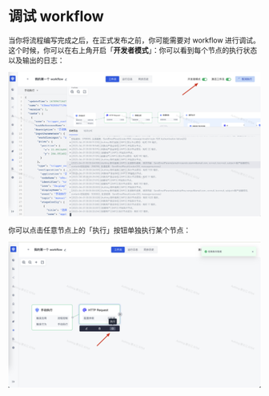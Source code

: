 # 调试 workflow

当你将流程编写完成之后，在正式发布之前，你可能需要对 workflow 进行调试。这个时候，你可以在右上角开启「<strong>开发者模式</strong>」：你可以看到每个节点的执行状态以及输出的日志：

![](../static/boxcnBGY5NXUZVKNSfqPunLtwA9.png)

你可以点击任意节点上的「执行」按钮单独执行某个节点：

![](../static/boxcnVgcR97mRv3QUFqRHjeE46d.png)
